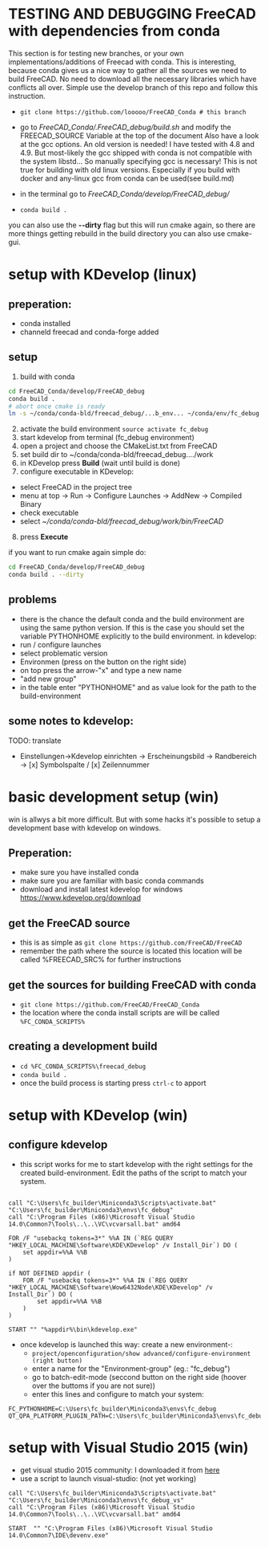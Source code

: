 # TESTING AND DEBUGGING FreeCAD with dependencies from conda

This section is for testing new branches, or your own implementations/additions of Freecad with conda. This is interesting, because conda gives us a nice way to gather all the sources we need to build FreeCAD. No need to download all the necessary libraries which have conflicts all over. Simple use the develop branch of this repo and follow this instruction.

- ```git clone https://github.com/looooo/FreeCAD_Conda # this branch```
- go to *FreeCAD_Conda/.FreeCAD_debug/build.sh* and modify the FREECAD_SOURCE Variable at the top of the document
Also have a look at the gcc options. An old version is needed! I have tested with 4.8 and 4.9. But most-likely the gcc shipped with conda is not compatible with the system libstd... So manually specifying gcc is necessary! This is not true for building with old linux versions. Especially if you build with docker and any-linux gcc from conda can be used(see build.md)

- in the terminal go to *FreeCAD_Conda/develop/FreeCAD_debug/*
- ```conda build .```

you can also use the __--dirty__ flag but this will run cmake again, so there are more things getting rebuild
in the build directory you can also use cmake-gui.


# setup with KDevelop (linux)
## preperation:
- conda installed
- channeld freecad and conda-forge added

## setup
 1. build with conda
```bash
cd FreeCAD_Conda/develop/FreeCAD_debug
conda build .
# abort once cmake is ready
ln -s ~/conda/conda-bld/freecad_debug/...b_env... ~/conda/env/fc_debug
```
 2. activate the build environment
```source activate fc_debug```
 3. start kdevelop from terminal (fc_debug environment)
 4. open a project and choose the CMakeList.txt from FreeCAD
 5. set build dir to ~/conda/conda-bld/freecad_debug..../work
 6. in KDevelop press __Build__ (wait until build is done)
 7. configure executable in KDevelop:
- select FreeCAD in the project tree
- menu at top -> Run -> Configure Launches -> AddNew -> Compiled Binary
- check executable
- select *~/conda/conda-bld/freecad_debug/work/bin/FreeCAD*
 8. press __Execute__

if you want to run cmake again simple do:
```bash
cd FreeCAD_Conda/develop/FreeCAD_debug
conda build . --dirty
```


## problems
- there is the chance the default conda and the build environment are using the same python version. If this is the case you should set the variable PYTHONHOME explicitly to the build environment.
in kdevelop:
 - run / configure launches
 - select problematic version
 - Environmen (press on the button on the right side)
 - on top press the arrow-"x" and type a new name
 - "add new group"
 - in the table enter "PYTHONHOME" and as value look for the path to the build-environment

 ## some notes to kdevelop:
 TODO: translate
 - Einstellungen->Kdevelop einrichten -> Erscheinungsbild -> Randbereich -> [x] Symbolspalte / [x] Zeilennummer

# basic development setup (win)

win is allwys a bit more difficult. But with some hacks it's possible to setup a development base with kdevelop on windows.

## Preperation:
- make sure you have installed conda
- make sure you are familiar with basic conda commands
- download and install latest kdevelop for windows https://www.kdevelop.org/download

## get the FreeCAD source
- this is as simple as `git clone https://github.com/FreeCAD/FreeCAD`
- remember the path where the source is located this location will be called %FREECAD_SRC% for further instructions

## get the sources for building FreeCAD with conda
- `git clone https://github.com/FreeCAD/FreeCAD_Conda`
- the location where the conda install scripts are will be called `%FC_CONDA_SCRIPTS%`

## creating a development build
- `cd %FC_CONDA_SCRIPTS%\freecad_debug`
- `conda build .`
- once the build process is starting press `ctrl-c` to apport

# setup with KDevelop (win)

## configure kdevelop
- this script works for me to start kdevelop with the right settings for the created build-environment. Edit the paths of the script to match your system.
```

call "C:\Users\fc_builder\Miniconda3\Scripts\activate.bat" "C:\Users\fc_builder\Miniconda3\envs\fc_debug"
call "C:\Program Files (x86)\Microsoft Visual Studio 14.0\Common7\Tools\..\..\VC\vcvarsall.bat" amd64

FOR /F "usebackq tokens=3*" %%A IN (`REG QUERY "HKEY_LOCAL_MACHINE\Software\KDE\KDevelop" /v Install_Dir`) DO (
    set appdir=%%A %%B
)

if NOT DEFINED appdir (
    FOR /F "usebackq tokens=3*" %%A IN (`REG QUERY "HKEY_LOCAL_MACHINE\Software\Wow6432Node\KDE\KDevelop" /v Install_Dir`) DO (
        set appdir=%%A %%B
    )
)

START "" "%appdir%\bin\kdevelop.exe"

```
- once kdevelop is launched this way: create a new environment-:
	- `project/openconfiguration/show advanced/configure-environment (right button)`
	- enter a name for the "Environment-group" (eg.: "fc_debug")
	- go to batch-edit-mode (seccond button on the right side (hoover over the buttoms if you are not sure))
	- enter this lines and configure to match your system:

```
FC_PYTHONHOME=C:\Users\fc_builder\Miniconda3\envs\fc_debug
QT_QPA_PLATFORM_PLUGIN_PATH=C:\Users\fc_builder\Miniconda3\envs\fc_debug\Library\plugins\platforms
```

# setup with Visual Studio 2015 (win)
- get visual studio 2015 community: I downloaded it from [here](https://www.computerbase.de/downloads/systemtools/entwicklung/visual-studio-2015/)
- use a script to launch visual-studio: (not yet working)
```
call "C:\Users\fc_builder\Miniconda3\Scripts\activate.bat" "C:\Users\fc_builder\Miniconda3\envs\fc_debug_vs"
call "C:\Program Files (x86)\Microsoft Visual Studio 14.0\Common7\Tools\..\..\VC\vcvarsall.bat" amd64

START  "" "C:\Program Files (x86)\Microsoft Visual Studio 14.0\Common7\IDE\devenv.exe"
```
